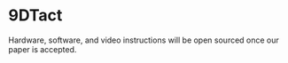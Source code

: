 # 9DTact
Hardware, software, and video instructions will be open sourced once our paper is accepted.
